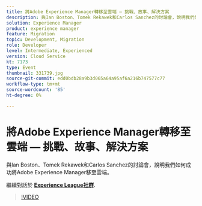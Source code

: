 ```yaml
---
title: 將Adobe Experience Manager轉移至雲端 — 挑戰、故事、解決方案
description: 與Ian Boston、Tomek Rekawek和Carlos Sanchez的討論會，說明我們如何成功將Adobe Experience Manager移至雲端。 此工作階段為Adobe Developers Live內容事件的一部分。
solution: Experience Manager
product: experience manager
feature: Migration
topic: Development, Migration
role: Developer
level: Intermediate, Experienced
version: Cloud Service
kt: 7173
type: Event
thumbnail: 331739.jpg
source-git-commit: edd0bdb28a9b3d065a64a95af6a216b747577c77
workflow-type: tm+mt
source-wordcount: '85'
ht-degree: 0%

---
```



# 將Adobe Experience Manager轉移至雲端 — 挑戰、故事、解決方案

與Ian Boston、Tomek Rekawek和Carlos Sanchez的討論會，說明我們如何成功將Adobe Experience Manager移至雲端。

繼續對話於 **[Experience League社群](http://adobe.ly/36Yd3v6)**.

>[!VIDEO](https://video.tv.adobe.com/v/331739/?quality=12&learn=on&hidetitle=true)

